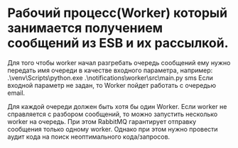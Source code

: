 # Рабочий процесс(Worker) который занимается получением сообщений из ESB и их рассылкой.

Для того чтобы worker начал разгребать очередь сообщений ему нужно передать имя очереди в качестве входного параметра, например:
.\venv\Scripts\python.exe .\notifications\worker\src\main.py sms
Если входной параметр не задан, то Worker пойдет работать с очередью email. 

Для каждой очереди должен быть хотя бы один Worker. Если worker не справляется с разбором сообщений, то можно запустить несколько worker на очередь. При этом RabbitMQ гарантирует отправку сообщения только одному worker. Однако при этом нужно провести аудит кода на поиск неоптимального кода/запросов.